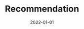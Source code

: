 ---
title: Recommendation

# Listing view
view: masonry-card
tags:
  - ML
date: 2022-01-01
summary: fasdfae
competition: adf
external_link: http://github.com
---